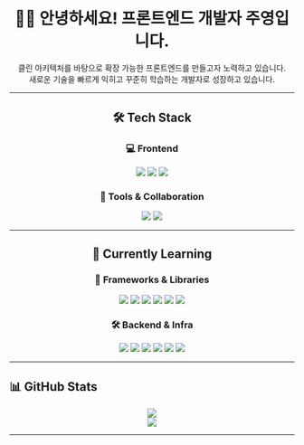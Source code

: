 <div align="center">

# 🙇‍♀️ 안녕하세요! 프론트엔드 개발자 주영입니다.

클린 아키텍처를 바탕으로 확장 가능한 프론트엔드를 만들고자 노력하고 있습니다.  
새로운 기술을 빠르게 익히고 꾸준히 학습하는 개발자로 성장하고 있습니다.

</div>

---
<div align="center">
  
## 🛠️ Tech Stack

### 💻 Frontend
<p>
  <img src="https://img.shields.io/badge/javascript-F7DF1E?style=flat&logo=javascript&logoColor=black" />
  <img src="https://img.shields.io/badge/typescript-3178C6?style=flat&logo=typescript&logoColor=white" />
  <img src="https://img.shields.io/badge/react-61DAFB?style=flat&logo=react&logoColor=black" />
</p>

### 🧰 Tools & Collaboration
<p>
  <img src="https://img.shields.io/badge/github-181717?style=flat&logo=github&logoColor=white" />
  <img src="https://img.shields.io/badge/notion-000000?style=flat&logo=notion&logoColor=white" />
</p>

---

## 🌱 Currently Learning

### 📌 Frameworks & Libraries
<p>
  <img src="https://img.shields.io/badge/next.js-000000?style=flat&logo=nextdotjs&logoColor=white" />
  <img src="https://img.shields.io/badge/zustand-FF6A00?style=flat&logo=zustand&logoColor=white" />
  <img src="https://img.shields.io/badge/reactquery-FF4154?style=flat&logo=reactquery&logoColor=white" />
  <img src="https://img.shields.io/badge/tailwindcss-06B6D4?style=flat&logo=tailwindcss&logoColor=white" />
  <img src="https://img.shields.io/badge/shadcn/ui-000000?style=flat&logo=shadcnui&logoColor=white" />
    <img src="https://img.shields.io/badge/vue.js-0c6d14?style=flat&logo=vuedotjs&logoColor=white" />
</p>

### 🛠️ Backend & Infra
<p>
  <img src="https://img.shields.io/badge/prisma-2D3748?style=flat&logo=prisma&logoColor=white" />
  <img src="https://img.shields.io/badge/supabase-3FCF8E?style=flat&logo=supabase&logoColor=white" />
  <img src="https://img.shields.io/badge/vercel-000000?style=flat&logo=vercel&logoColor=white" />
  <img src="https://img.shields.io/badge/node.js-339933?style=flat&logo=node.js&logoColor=white" />
  <img src="https://img.shields.io/badge/mysql-4479A1?style=flat&logo=mysql&logoColor=white" />
  <img src="https://img.shields.io/badge/python-3776AB?style=flat&logo=python&logoColor=white" />
</p>
</div>

---


## 📊 GitHub Stats

<div align="center">
  <img src="https://github-readme-stats.vercel.app/api?username=1juyoung&show_icons=true&theme=tokyonight" />
  <br />
  <img src="https://github-readme-stats.vercel.app/api/top-langs/?username=1juyoung&layout=compact&theme=tokyonight" />
</div>

---

